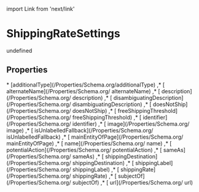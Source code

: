 import Link from 'next/link'
# ShippingRateSettings

undefined

## Properties

<Grid>
* [additionalType](/Properties/Schema.org/additionalType)
,* [ alternateName](/Properties/Schema.org/ alternateName)
,* [ description](/Properties/Schema.org/ description)
,* [ disambiguatingDescription](/Properties/Schema.org/ disambiguatingDescription)
,* [ doesNotShip](/Properties/Schema.org/ doesNotShip)
,* [ freeShippingThreshold](/Properties/Schema.org/ freeShippingThreshold)
,* [ identifier](/Properties/Schema.org/ identifier)
,* [ image](/Properties/Schema.org/ image)
,* [ isUnlabelledFallback](/Properties/Schema.org/ isUnlabelledFallback)
,* [ mainEntityOfPage](/Properties/Schema.org/ mainEntityOfPage)
,* [ name](/Properties/Schema.org/ name)
,* [ potentialAction](/Properties/Schema.org/ potentialAction)
,* [ sameAs](/Properties/Schema.org/ sameAs)
,* [ shippingDestination](/Properties/Schema.org/ shippingDestination)
,* [ shippingLabel](/Properties/Schema.org/ shippingLabel)
,* [ shippingRate](/Properties/Schema.org/ shippingRate)
,* [ subjectOf](/Properties/Schema.org/ subjectOf)
,* [ url](/Properties/Schema.org/ url)

</Grid>

